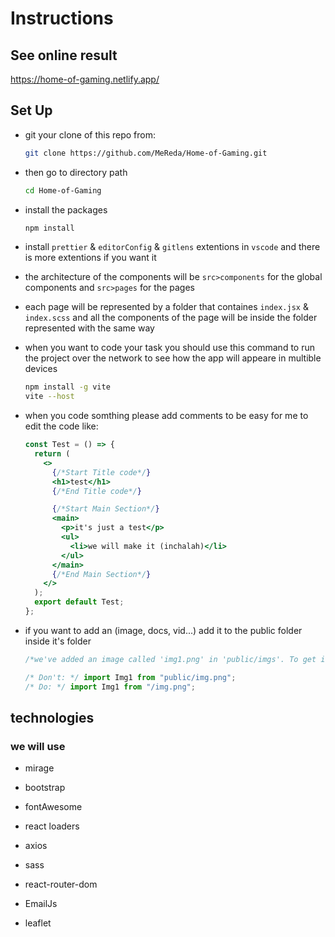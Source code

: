 # Instructions

## See online result
https://home-of-gaming.netlify.app/

## Set Up

- git your clone of this repo from:

  ```bash
  git clone https://github.com/MeReda/Home-of-Gaming.git
  ```

- then go to directory path

  ```bash
  cd Home-of-Gaming
  ```

- install the packages

  ```bash
  npm install
  ```

- install `prettier` & `editorConfig` & `gitlens` extentions in `vscode` and there is more extentions if you want it

- the architecture of the components will be `src>components` for the global components and `src>pages` for the pages

- each page will be represented by a folder that containes `index.jsx` & `index.scss` and all the components of the page will be inside the folder represented with the same way

- when you want to code your task you should use this command to run the project over the network to see how the app will appeare in multible devices

  ```bash
  npm install -g vite
  vite --host
  ```

- when you code somthing please add comments to be easy for me to edit the code like:

  ```jsx
  const Test = () => {
    return (
      <>
        {/*Start Title code*/}
        <h1>test</h1>
        {/*End Title code*/}

        {/*Start Main Section*/}
        <main>
          <p>it's just a test</p>
          <ul>
            <li>we will make it (inchalah)</li>
          </ul>
        </main>
        {/*End Main Section*/}
      </>
    );
    export default Test;
  };
  ```

- if you want to add an (image, docs, vid...) add it to the public folder inside it's folder

  ```jsx
  /*we've added an image called 'img1.png' in 'public/imgs'. To get it:*/

  /* Don't: */ import Img1 from "public/img.png";
  /* Do: */ import Img1 from "/img.png";
  ```

## technologies

### we will use

- mirage

- bootstrap

- fontAwesome

- react loaders

- axios

- sass

- react-router-dom

- EmailJs

- leaflet
